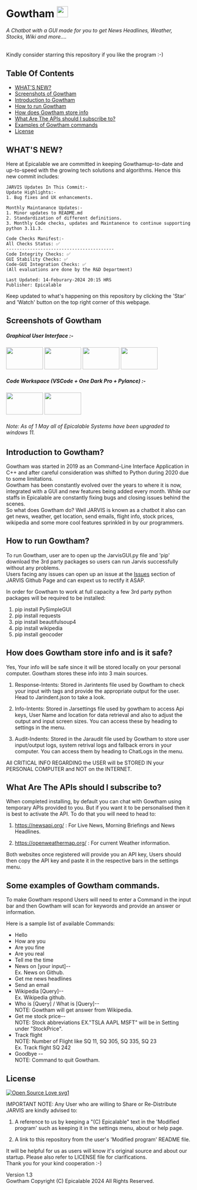 # Gowtham <image width="30" height="30" src="https://user-images.githubusercontent.com/69076784/236995719-a3e9e978-f19d-4466-abd9-b8a59c8de0f9.png">
###### A Chatbot with a GUI made for you to get News Headlines, Weather, Stocks, Wiki and more....

Kindly consider starring this repository if you like the program :-)

## Table Of Contents
- [WHAT'S NEW?](#whats-new)
- [Screenshots of Gowtham](#screenshots-of-gowtham)
- [Introduction to Gowtham](#introduction-to-gowtham)
- [How to run Gowtham](#how-to-run-gowtham)
- [How does Gowtham store info](#how-does-gowtham-store-info-and-is-it-safe)
- [What Are The APIs should I subscribe to?](#what-are-the-apis-should-i-subscribe-to)
- [Examples of Gowtham commands](#some-examples-of-gowtham-commands)
- [License](#license)


## WHAT'S NEW?
Here at Epicalable we are committed in keeping Gowthamup-to-date and up-to-speed with the growing tech solutions and algorithms. Hence this new commit includes:
```
JARVIS Updates In This Commit:-
Update Highlights:-
1. Bug fixes and UX enhancements.

Monthly Maintanance Updates:-
1. Minor updates to README.md
2. Standardization of different definitions.
3. Monthly Code checks, updates and Maintanence to continue supporting python 3.11.3.

Code Checks Manifest:-
All Checks Status: ✅
-----------------------------------------
Code Integrity Checks: ✅
GUI Stability Checks: ✅
Code-GUI Integration Checks: ✅
(All evaluations are done by the R&D Department)

Last Updated: 14-Feburary-2024 20:15 HRS
Publisher: Epicalable
```
Keep updated to what's happening on this repository by clicking the 'Star' and 'Watch' button on the top right corner of this webpage.



## Screenshots of Gowtham
##### Graphical User Interface :-

<img src="https://user-images.githubusercontent.com/69076784/180637424-8d2737c9-ead7-4d65-a8e8-a2c36d9474e8.png" width="100" height="60"> <img src="https://user-images.githubusercontent.com/69076784/232394556-eff71901-0926-42e3-9161-7469759c3c7c.png" width="100" height="60"> <img src="https://user-images.githubusercontent.com/69076784/206891927-da7d86b8-e3df-4922-a887-7be46cc94070.png" width="100" height="60"> <img src="https://user-images.githubusercontent.com/69076784/210161820-44109b56-a2bf-4410-a90d-a3ded829dfb2.png" width="100" height="60">

##### Code Workspace (VSCode + One Dark Pro + Pylance) :-
<img src="https://user-images.githubusercontent.com/69076784/233782216-154d7e53-fa02-4770-ab9a-dec5f923cbee.png" width="100" height="60"> <img src="https://user-images.githubusercontent.com/69076784/233782218-b09d765c-e7db-4e31-a213-a00b60953b0e.png" width="100" height="60">  

###### Note: As of 1 May all of Epicalable Systems have been upgraded to windows 11.


## Introduction to Gowtham?
Gowtham was started in 2019 as an Command-Line Interface Application in C++ and after careful consideration was shifted to Python during 2020 due to some limitations.  
Gowtham has been constantly evolved over the years to where it is now, integrated with a GUI and new features being added every month. While our staffs in Epicalable are constantly fixing bugs and closing issues behind the scenes.  
So what does Gowtham do? Well JARVIS is known as a chatbot it also can get news, weather, get location, send emails, flight info, stock prices, wikipedia and some more cool features sprinkled in by our programmers.



## How to run Gowtham?
To run Gowtham, user are to open up the JarvisGUI.py file and 'pip' download the 3rd party packages so users can run Jarvis successfully without any problems.  
Users facing any issues can open up an issue at the [Issues](https://github.com/Epicalable/JARVIS/issues) section of JARVIS Github Page and can expext us to rectify it ASAP.  

In order for Gowtham to work at full capacity a few 3rd party python packages will be required to be installed:
1. pip install PySimpleGUI
2. pip install requests
3. pip install beautifulsoup4
4. pip install wikipedia
5. pip install geocoder



## How does Gowtham store info and is it safe?
Yes, Your info will be safe since it will be stored locally on your personal computer. Gowtham stores these info into 3 main sources.

1. Response-Intents: Stored in Jarintents file used by Gowtham to check your input with tags and provide the appropriate output for the user. Head to Jarindent.json to take a look.

2. Info-Intents: Stored in Jarsettings file used by gowtham to access Api keys, User Name and location for data retrieval and also to adjust the output and input screen sizes. You can access these by heading to settings in the menu.  

3. Audit-Indents: Stored in the Jaraudit file used by Gowtham to store user input/output logs, system retrival logs and fallback errors in your computer. You can access them by heading to ChatLogs in the menu.

All CRITICAL INFO REGARDING the USER will be STORED IN your PERSONAL COMPUTER and NOT on the INTERNET.



## What Are The APIs should I subscribe to?
When completed installing, by default you can chat with Gowtham using temporary APIs provided to you. But if you want it to be personalised then it is best to activate the API. To do that you will need to head to:

1. https://newsapi.org/ : For Live News, Morning Briefings and News Headlines.

2. https://openweathermap.org/ : For current Weather information.

Both websites once registered will provide you an API key, Users should then copy the API key and paste it in the respective bars in the settings menu.



## Some examples of Gowtham commands.
To make Gowtham respond Users will need to enter a Command in the input bar and then Gowtham will scan for keywords and provide an answer or information.

Here is a sample list of available Commands:
* Hello
* How are you
* Are you fine
* Are you real
* Tell me the time
* News on [your input]--  
    Ex. News on Github.
* Get me news headlines
* Send an email
* Wikipedia [Query]--  
    Ex. Wikipedia github.
* Who is [Query] / What is [Query]--  
    NOTE: Gowtham will get answer from Wikipedia.
* Get me stock price--  
    NOTE: Stock abbreviations EX."TSLA AAPL MSFT" will be in Setting under "StockPrice".
* Track flight <Flight Number>  
    NOTE: Number of Flight like SQ 11, SQ 305, SQ 335, SQ 23   
    Ex. Track flight SQ 242
* Goodbye --  
    NOTE: Command to quit Gowtham.



## License  
[![Open Source Love svg1](https://badges.frapsoft.com/os/v1/open-source.svg?v=103)](https://github.com/Epicalable/)  

IMPORTANT NOTE: Any User who are willing to Share or Re-Distribute JARVIS are kindly advised to:

1. A reference to us by keeping a "(C) Epicalable" text in the 'Modified program' such as keeping it in the settings menu, about or help page.

2. A link to this repository from the user's 'Modified program' README file. 

It will be helpful for us as users will know it's original source and about our startup.
Please also refer to LICENSE file for clarifications.  
Thank you for your kind cooperation :-)


Version 1.3  
Gowtham Copyright (C) Epicalable 2024 
All Rights Reserved.
